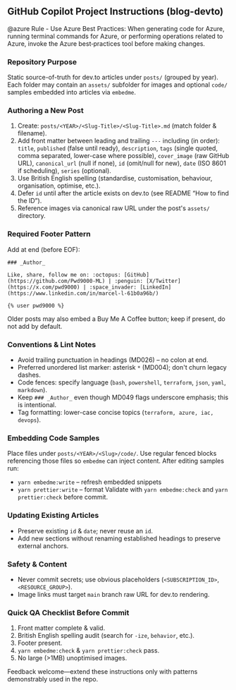 ## GitHub Copilot Project Instructions (blog-devto)

@azure Rule - Use Azure Best Practices: When generating code for Azure, running terminal commands for Azure, or performing operations related to Azure, invoke the Azure best‑practices tool before making changes.

### Repository Purpose
Static source-of-truth for dev.to articles under `posts/` (grouped by year). Each folder may contain an `assets/` subfolder for images and optional `code/` samples embedded into articles via `embedme`.

### Authoring a New Post
1. Create: `posts/<YEAR>/<Slug-Title>/<Slug-Title>.md` (match folder & filename).
2. Add front matter between leading and trailing `---` including (in order): `title`, `published` (false until ready), `description`, `tags` (single quoted, comma separated, lower-case where possible), `cover_image` (raw GitHub URL), `canonical_url` (null if none), `id` (omit/null for new), `date` (ISO 8601 if scheduling), `series` (optional).
3. Use British English spelling (standardise, customisation, behaviour, organisation, optimise, etc.).
4. Defer `id` until after the article exists on dev.to (see README “How to find the ID”).
5. Reference images via canonical raw URL under the post's `assets/` directory.

### Required Footer Pattern
Add at end (before EOF):
```
### _Author_

Like, share, follow me on: :octopus: [GitHub](https://github.com/Pwd9000-ML) | :penguin: [X/Twitter](https://x.com/pwd9000) | :space_invader: [LinkedIn](https://www.linkedin.com/in/marcel-l-61b0a96b/)

{% user pwd9000 %}
```
Older posts may also embed a Buy Me A Coffee button; keep if present, do not add by default.

### Conventions & Lint Notes
* Avoid trailing punctuation in headings (MD026) – no colon at end.
* Preferred unordered list marker: asterisk `*` (MD004); don't churn legacy dashes.
* Code fences: specify language (`bash`, `powershell`, `terraform`, `json`, `yaml`, `markdown`).
* Keep `### _Author_` even though MD049 flags underscore emphasis; this is intentional.
* Tag formatting: lower-case concise topics (`terraform, azure, iac, devops`).

### Embedding Code Samples
Place files under `posts/<YEAR>/<Slug>/code/`. Use regular fenced blocks referencing those files so `embedme` can inject content. After editing samples run:
* `yarn embedme:write` – refresh embedded snippets
* `yarn prettier:write` – format
Validate with `yarn embedme:check` and `yarn prettier:check` before commit.

### Updating Existing Articles
* Preserve existing `id` & `date`; never reuse an `id`.
* Add new sections without renaming established headings to preserve external anchors.

### Safety & Content
* Never commit secrets; use obvious placeholders (`<SUBSCRIPTION_ID>`, `<RESOURCE_GROUP>`).
* Image links must target `main` branch raw URL for dev.to rendering.

### Quick QA Checklist Before Commit
1. Front matter complete & valid.
2. British English spelling audit (search for `-ize`, `behavior`, etc.).
3. Footer present.
4. `yarn embedme:check` & `yarn prettier:check` pass.
5. No large (>1MB) unoptimised images.

Feedback welcome—extend these instructions only with patterns demonstrably used in the repo.